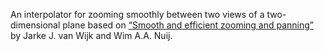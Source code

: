 An interpolator for zooming smoothly between two views of a two-dimensional plane based on [“Smooth and efficient zooming and panning”](https://www.win.tue.nl/~vanwijk/zoompan.pdf) by Jarke J. van Wijk and Wim A.A. Nuij.